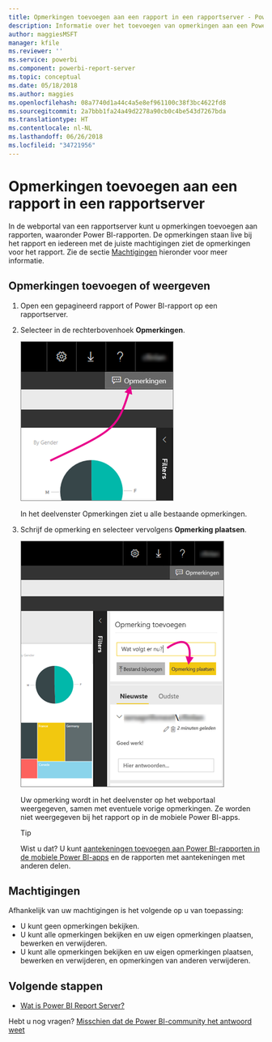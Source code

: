 ```yaml
---
title: Opmerkingen toevoegen aan een rapport in een rapportserver - Power BI Report Server
description: Informatie over het toevoegen van opmerkingen aan een Power BI- of een gepagineerd rapport op een Power BI Report Server of SQL Server Reporting Services-rapportserver.
author: maggiesMSFT
manager: kfile
ms.reviewer: ''
ms.service: powerbi
ms.component: powerbi-report-server
ms.topic: conceptual
ms.date: 05/18/2018
ms.author: maggies
ms.openlocfilehash: 08a7740d1a44c4a5e8ef961100c38f3bc4622fd8
ms.sourcegitcommit: 2a7bbb1fa24a49d2278a90cb0c4be543d7267bda
ms.translationtype: HT
ms.contentlocale: nl-NL
ms.lasthandoff: 06/26/2018
ms.locfileid: "34721956"
---
```

# <a name="add-comments-to-a-report-in-a-report-server"></a>Opmerkingen toevoegen aan een rapport in een rapportserver
In de webportal van een rapportserver kunt u opmerkingen toevoegen aan rapporten, waaronder Power BI-rapporten. De opmerkingen staan live bij het rapport en iedereen met de juiste machtigingen ziet de opmerkingen voor het rapport. Zie de sectie [Machtigingen](#permissions) hieronder voor meer informatie.

## <a name="add-or-view-comments"></a>Opmerkingen toevoegen of weergeven
1. Open een gepagineerd rapport of Power BI-rapport op een rapportserver.
2. Selecteer in de rechterbovenhoek **Opmerkingen**.
   
    ![Selecteer Opmerkingen](media/add-comments/report-server-web-portal-comments-button.png)
   
    In het deelvenster Opmerkingen ziet u alle bestaande opmerkingen.
3. Schrijf de opmerking en selecteer vervolgens **Opmerking plaatsen**.
   
    ![Opmerking plaatsen](media/add-comments/report-server-web-portal-comments-pane.png)
   
    Uw opmerking wordt in het deelvenster op het webportaal weergegeven, samen met eventuele vorige opmerkingen. Ze worden niet weergegeven bij het rapport op in de mobiele Power BI-apps.
   
   > [!TIP]
   > Wist u dat? U kunt [aantekeningen toevoegen aan Power BI-rapporten in de mobiele Power BI-apps](../mobile-annotate-and-share-a-tile-from-the-mobile-apps.md) en de rapporten met aantekeningen met anderen delen.
   > 
   > 

## <a name="permissions"></a>Machtigingen
Afhankelijk van uw machtigingen is het volgende op u van toepassing:

* U kunt geen opmerkingen bekijken.
* U kunt alle opmerkingen bekijken en uw eigen opmerkingen plaatsen, bewerken en verwijderen.
* U kunt alle opmerkingen bekijken en uw eigen opmerkingen plaatsen, bewerken en verwijderen, en opmerkingen van anderen verwijderen.

## <a name="next-steps"></a>Volgende stappen
* [Wat is Power BI Report Server?](get-started.md)  

Hebt u nog vragen? [Misschien dat de Power BI-community het antwoord weet](https://community.powerbi.com/)

